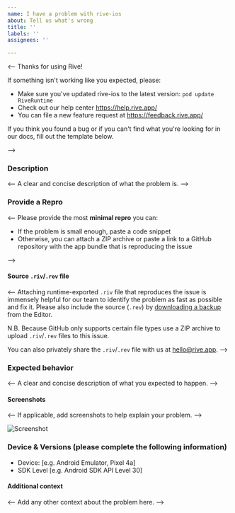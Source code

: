 ```yaml
---
name: I have a problem with rive-ios
about: Tell us what's wrong
title: ''
labels: ''
assignees: ''

---
```


<-- Thanks for using Rive!

If something isn't working like you expected, please:
- Make sure you've updated rive-ios to the latest version:
			`pod update RiveRuntime`
- Check out our help center
			https://help.rive.app/
- You can file a new feature request at
			https://feedback.rive.app/

If you think you found a bug or if you can't find what you're looking for 
in our docs, fill out the template below.

-->

### Description
<-- A clear and concise description of what the problem is. -->

### Provide a Repro
<-- 
Please provide the most **minimal repro** you can:
- If the problem is small enough, paste a code snippet
- Otherwise, you can attach a ZIP archive or paste a link to a GitHub repository with the app bundle that is reproducing the issue

-->

#### Source `.riv`/`.rev` file
<-- 
Attaching runtime-exported `.riv` file that reproduces the issue is immensely helpful for our team to identify the problem as fast as possible and fix it.
Please also include the source (`.rev`) by [downloading a backup](https://help.rive.app/editor/exporting#for-backup) from the Editor. 

N.B. Because GitHub only supports certain file types use a ZIP archive to upload `.riv`/`.rev` files to this issue.

You can also privately share the `.riv`/`.rev` file with us at hello@rive.app.
-->

### Expected behavior
<-- A clear and concise description of what you expected to happen. -->

#### Screenshots
<-- If applicable, add screenshots to help explain your problem. -->

![Screenshot](url)

### Device & Versions (please complete the following information)
- Device: [e.g. Android Emulator, Pixel 4a] 
- SDK Level [e.g. Android SDK API Level 30]

#### Additional context
<-- Add any other context about the problem here. -->

